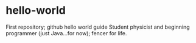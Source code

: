 # hello-world
First repository; github hello world guide
Student physicist and beginning programmer (just Java...for now); fencer for life.
